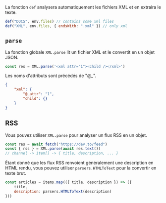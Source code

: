 La fonction `def` analysera automatiquement les fichiers XML et en extraira le texte.

```js wrap
def("DOCS", env.files) // contains some xml files
def("XML", env.files, { endsWith: ".xml" }) // only xml
```

## `parse`

La fonction globale `XML.parse` lit un fichier XML et le convertit en un objet JSON.

```js "XML.parse"
const res = XML.parse('<xml attr="1"><child /></xml>')
```

Les noms d'attributs sont précédés de "@\_".

```json
{
    "xml": {
        "@_attr": "1",
        "child": {}
    }
}
```

## RSS

Vous pouvez utiliser `XML.parse` pour analyser un flux RSS en un objet.

```js "XML.parse"
const res = await fetch("https://dev.to/feed")
const { rss } = XML.parse(await res.text())
// channel -> item[] -> { title, description, ... }
```

Étant donné que les flux RSS renvoient généralement une description en HTML rendu, vous pouvez utiliser `parsers.HTMLToText` pour la convertir en texte brut.

```js
const articles = items.map(({ title, description }) => ({
    title,
    description: parsers.HTMLToText(description)
}))
```
